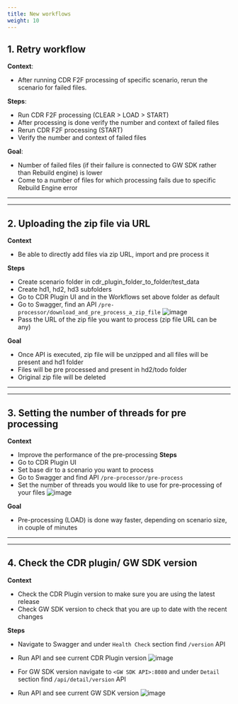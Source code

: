 ```yaml
---
title: New workflows
weight: 10
---
```


## 1. Retry workflow

**Context**: 
- After running CDR F2F processing of specific scenario, rerun the scenario for failed files.

**Steps**:
- Run CDR F2F processing (CLEAR > LOAD > START)
- After processing is done verify the number and context of failed files
- Rerun CDR F2F processing (START)
- Verify the number and context of failed files

**Goal**:
- Number of failed files (if their failure is connected to GW SDK rather than Rebuild engine) is lower
- Come to a number of files for which processing fails due to specific Rebuild Engine error

---
---

## 2. Uploading the zip file via URL

**Context**
- Be able to directly add files via zip URL, import and pre process it

**Steps**
- Create scenario folder in cdr_plugin_folder_to_folder/test_data
- Create hd1, hd2, hd3 subfolders
- Go to CDR Plugin UI and in the Workflows set above folder as default
- Go to Swagger, find an API `/pre-processor/download_and_pre_process_a_zip_file`
  ![image](https://user-images.githubusercontent.com/70108899/119680626-a8424880-be41-11eb-8882-aead32dce4c6.png)
- Pass the URL of the zip file you want to process (zip file URL can be any)

**Goal**

- Once API is executed, zip file will be unzipped and all files will be present and hd1 folder
- Files will be pre processed and present in hd2/todo folder
- Original zip file will be deleted

---
---

## 3. Setting the number of threads for pre processing

**Context**
- Improve the performance of the pre-processing
**Steps**
- Go to CDR Plugin UI
- Set base dir to a scenario you want to process
- Go to Swagger and find API `/pre-processor/pre-process`
- Set the number of threads you would like to use for pre-processing of your files
![image](https://user-images.githubusercontent.com/26714598/120308216-e7aae200-c2e4-11eb-9e2a-e0b4c0ea6d45.png)

**Goal**
- Pre-processing (LOAD) is done way faster, depending on scenario size, in couple of minutes

---
---

## 4. Check the CDR plugin/ GW SDK version

**Context**
- Check the CDR Plugin version to make sure you are using the latest release
- Check GW SDK version to check that you are up to date with the recent changes

**Steps**
- Navigate to Swagger and under `Health Check` section find `/version` API
- Run API and see current CDR Plugin version
  ![image](https://user-images.githubusercontent.com/70108899/120822236-7ecaa080-c556-11eb-962e-9b971a9c4ee4.png)

- For GW SDK version navigate to `<GW SDK API>:8080` and under `Detail` section find `/api/detail/version` API
- Run API and see current GW SDK version
  ![image](https://user-images.githubusercontent.com/70108899/120822638-e97bdc00-c556-11eb-94ba-b0451f7e7f66.png)

